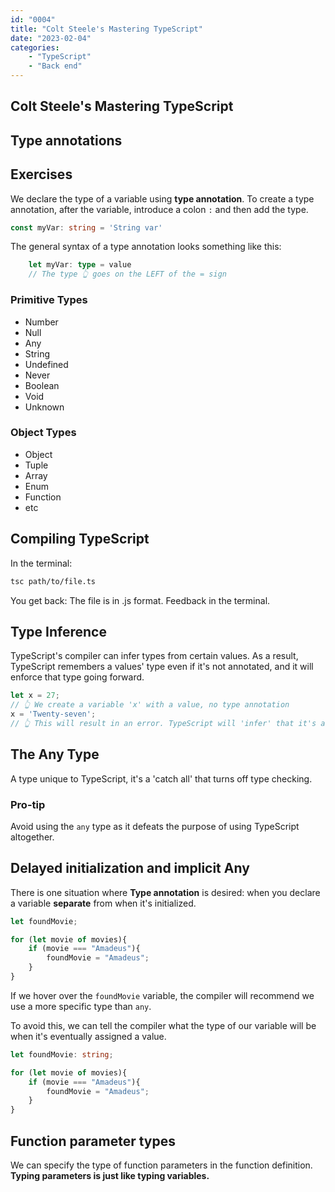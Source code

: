 ```yaml
---
id: "0004"
title: "Colt Steele's Mastering TypeScript"
date: "2023-02-04"
categories: 
    - "TypeScript"
    - "Back end"
---
```


## Colt Steele's Mastering TypeScript

## Type annotations

## Exercises

We declare the type of a variable using **type annotation**. To create a type annotation, after the variable, introduce a colon `:` and then add the type.

```TypeScript
const myVar: string = 'String var'
```

The general syntax of a type annotation looks something like this:

```TypeScript
    let myVar: type = value
    // The type 👆 goes on the LEFT of the = sign
```

### Primitive Types

- Number
- Null
- Any
- String
- Undefined
- Never
- Boolean
- Void
- Unknown

### Object Types

- Object
- Tuple
- Array
- Enum
- Function
- etc

## Compiling TypeScript

In the terminal:

```Bash
tsc path/to/file.ts
```

You get back:
The file is in .js format.
Feedback in the terminal.

## Type Inference

TypeScript's compiler can infer types from certain values. As a result, TypeScript remembers a values' type even if it's not annotated, and it will enforce that type going forward.

```TypeScript
let x = 27;
// 👆 We create a variable 'x' with a value, no type annotation
x = 'Twenty-seven';
// 👆 This will result in an error. TypeScript will 'infer' that it's a number and enforce it.
```

## The Any Type

A type unique to TypeScript, it's a 'catch all' that turns off type checking.

### Pro-tip

Avoid using the `any` type as it defeats the purpose of using TypeScript altogether.

## Delayed initialization and implicit Any

There is one situation where **Type annotation** is desired: when you declare a variable **separate** from when it's initialized.

```TypeScript
let foundMovie;

for (let movie of movies){
    if (movie === "Amadeus"){
        foundMovie = "Amadeus";
    }
}
```

If we hover over the `foundMovie` variable, the compiler will recommend we use a more specific type than `any`.

To avoid this, we can tell the compiler what the type of our variable will be when it's eventually assigned a value.

```TypeScript
let foundMovie: string;

for (let movie of movies){
    if (movie === "Amadeus"){
        foundMovie = "Amadeus";
    }
}
```

## Function parameter types

We can specify the type of function parameters in the function definition.
**Typing parameters is just like typing variables.**
